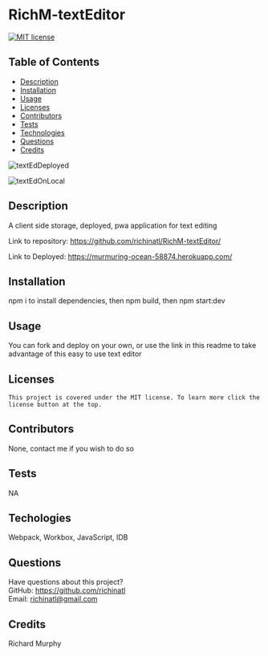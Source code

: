 # RichM-textEditor

[![MIT license](https://img.shields.io/badge/License-MIT-blue.svg)](https://lbesson.mit-license.org/)

## Table of Contents

- [Description](#description)
- [Installation](#installation)
- [Usage](#usage)
- [Licenses](#licenses)
- [Contributors](#contributors)
- [Tests](#tests)
- [Technologies](#technologies)
- [Questions](#questions)
- [Credits](#credits)

![textEdDeployed](https://user-images.githubusercontent.com/95508564/168377977-7c4f212e-1c02-44ce-9635-1186a21e9ef9.png)

![textEdOnLocal](https://user-images.githubusercontent.com/95508564/168378028-14e29122-accb-47fa-8f69-617d1490e3da.png)



## Description

A client side storage, deployed, pwa application for text editing

Link to repository: https://github.com/richinatl/RichM-textEditor/

Link to Deployed: https://murmuring-ocean-58874.herokuapp.com/


## Installation

npm i to install dependencies, then npm build, then npm start:dev

## Usage

You can fork and deploy on your own, or use the link in this readme to take advantage of this easy to use text editor

## Licenses

    This project is covered under the MIT license. To learn more click the license button at the top.

## Contributors

None, contact me if you wish to do so

## Tests

NA

## Techologies
Webpack, Workbox, JavaScript, IDB


## Questions

Have questions about this project?  
 GitHub: https://github.com/richinatl  
 Email: richinatl@gmail.com

## Credits

Richard Murphy
